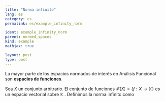 ```yaml
---
title: "Norma infinito"
lang: es
category: es
permalink: es/example_infinity_norm

ident: example_infinity_norm
parent: normed_spaces
kind: example
mathjax: true

layout: post
type: post
---
```


La mayor parte de los espacios normados de interés en Análisis Funcional son **espacios de funciones**.

Sea $X$ un conjunto arbitrario. El conjunto de funciones $\mathcal{F}(X)=\{f:X\longrightarrow \mathbb{K}\}$ es un espacio vectorial sobre $\mathbb{K}$ <!--add cite-->. Definimos la norma infinito como